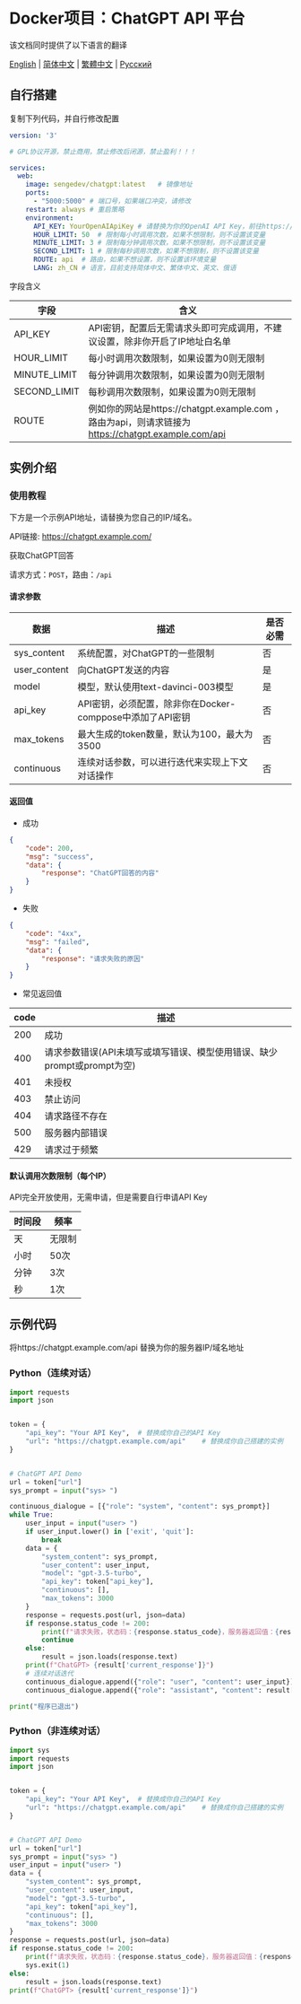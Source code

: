 # Docker项目：ChatGPT API 平台

该文档同时提供了以下语言的翻译

[English](README.md) | [简体中文](README-zh_CN.md) | [繁體中文](README-zh_TW.md) | [Русский](README-ru_RU.md)

## 自行搭建

复制下列代码，并自行修改配置

```yaml
version: '3'

# GPL协议开源，禁止商用，禁止修改后闭源，禁止盈利！！！

services:
  web:
    image: sengedev/chatgpt:latest   # 镜像地址
    ports:
      - "5000:5000" # 端口号，如果端口冲突，请修改
    restart: always # 重启策略
    environment:
      API_KEY: YourOpenAIApiKey # 请替换为你的OpenAI API Key，前往https://platform.openai.com/account/api-keys获取
      HOUR_LIMIT: 50  # 限制每小时调用次数，如果不想限制，则不设置该变量
      MINUTE_LIMIT: 3 # 限制每分钟调用次数，如果不想限制，则不设置该变量
      SECOND_LIMIT: 1 # 限制每秒调用次数，如果不想限制，则不设置该变量
      ROUTE: api  # 路由，如果不想设置，则不设置该环境变量
      LANG: zh_CN # 语言，目前支持简体中文、繁体中文、英文、俄语
```

字段含义

| 字段         | 含义                                                         |
| ------------ | ------------------------------------------------------------ |
| API_KEY      | API密钥，配置后无需请求头即可完成调用，不建议设置，除非你开启了IP地址白名单 |
| HOUR_LIMIT   | 每小时调用次数限制，如果设置为0则无限制                      |
| MINUTE_LIMIT | 每分钟调用次数限制，如果设置为0则无限制                      |
| SECOND_LIMIT | 每秒调用次数限制，如果设置为0则无限制                        |
| ROUTE        | 例如你的网站是https://chatgpt.example.com ，路由为api，则请求链接为 https://chatgpt.example.com/api |

## 实例介绍

### 使用教程

下方是一个示例API地址，请替换为您自己的IP/域名。

API链接: https://chatgpt.example.com/

获取ChatGPT回答

请求方式：`POST`，路由：`/api`

#### 请求参数

| 数据           | 描述                                      | 是否必需 |
|--------------|-----------------------------------------|------|
| sys_content  | 系统配置，对ChatGPT的一些限制                      | 否    |
| user_content | 向ChatGPT发送的内容                           | 是    |
| model        | 模型，默认使用text-davinci-003模型               | 是    |
| api_key      | API密钥，必须配置，除非你在Docker-comppose中添加了API密钥 | 否    |
| max_tokens   | 最大生成的token数量，默认为100，最大为3500             | 否    |
| continuous   | 连续对话参数，可以进行迭代来实现上下文对话操作            | 否    |

#### 返回值

- 成功

```json
{
    "code": 200,
    "msg": "success",
    "data": {
        "response": "ChatGPT回答的内容"
    }
}
```

- 失败

```json
{
    "code": "4xx",
    "msg": "failed",
    "data": {
        "response": "请求失败的原因"
    }
}
```

- 常见返回值

| code | 描述                                           |
|------|----------------------------------------------|
| 200  | 成功                                           |
| 400  | 请求参数错误(API未填写或填写错误、模型使用错误、缺少prompt或prompt为空) |
| 401  | 未授权                                          |
| 403  | 禁止访问                                         |
| 404  | 请求路径不存在                                      |
| 500  | 服务器内部错误                                      |
| 429  | 请求过于频繁                                       |

#### 默认调用次数限制（每个IP）

API完全开放使用，无需申请，但是需要自行申请API Key

| 时间段 | 频率  |
|-----|-----|
| 天   | 无限制 |
| 小时  | 50次 |
| 分钟  | 3次  |
| 秒   | 1次  |

## 示例代码

将https://chatgpt.example.com/api 替换为你的服务器IP/域名地址

### Python（连续对话）

```python
import requests
import json


token = {
    "api_key": "Your API Key",  # 替换成你自己的API Key
    "url": "https://chatgpt.example.com/api"    # 替换成你自己搭建的实例
}


# ChatGPT API Demo
url = token["url"]
sys_prompt = input("sys> ")

continuous_dialogue = [{"role": "system", "content": sys_prompt}]
while True:
    user_input = input("user> ")
    if user_input.lower() in ['exit', 'quit']:
        break
    data = {
        "system_content": sys_prompt,
        "user_content": user_input,
        "model": "gpt-3.5-turbo",
        "api_key": token["api_key"],
        "continuous": [],
        "max_tokens": 3000
    }
    response = requests.post(url, json=data)
    if response.status_code != 200:
        print(f"请求失败，状态码：{response.status_code}，服务器返回值：{response.text}")
        continue
    else:
        result = json.loads(response.text)
    print(f"ChatGPT> {result['current_response']}")
    # 连续对话迭代
    continuous_dialogue.append({"role": "user", "content": user_input})
    continuous_dialogue.append({"role": "assistant", "content": result['current_response']})

print("程序已退出")
```

### Python（非连续对话）

```python
import sys
import requests
import json


token = {
    "api_key": "Your API Key",  # 替换成你自己的API Key
    "url": "https://chatgpt.example.com/api"    # 替换成你自己搭建的实例
}


# ChatGPT API Demo
url = token["url"]
sys_prompt = input("sys> ")
user_input = input("user> ")
data = {
    "system_content": sys_prompt,
    "user_content": user_input,
    "model": "gpt-3.5-turbo",
    "api_key": token["api_key"],
    "continuous": [],
    "max_tokens": 3000
}
response = requests.post(url, json=data)
if response.status_code != 200:
    print(f"请求失败，状态码：{response.status_code}，服务器返回值：{response.text}")
    sys.exit(1)
else:
    result = json.loads(response.text)
print(f"ChatGPT> {result['current_response']}")
```
